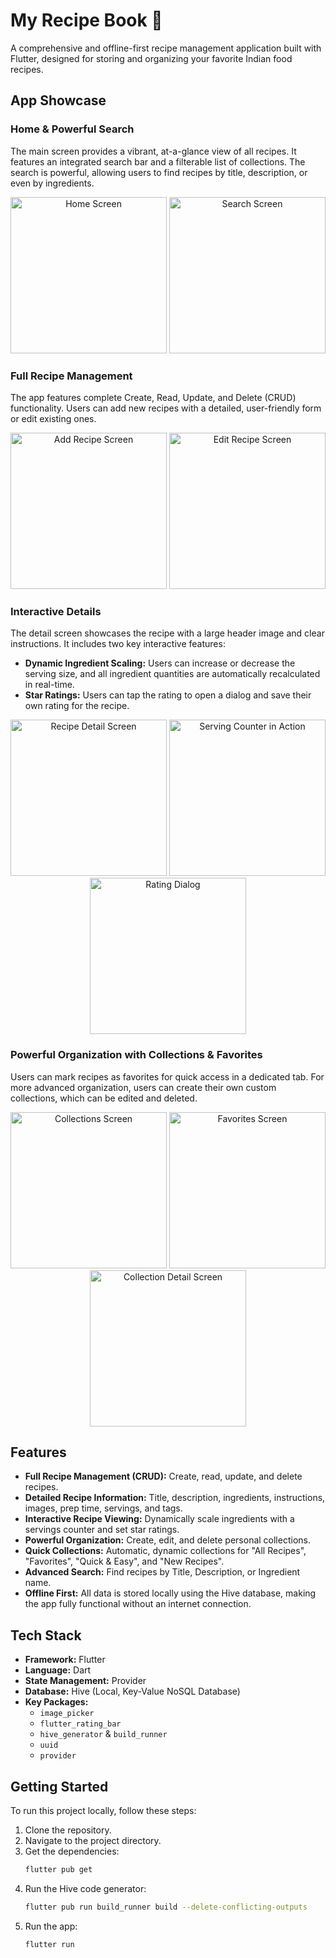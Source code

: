 # My Recipe Book 🍲

A comprehensive and offline-first recipe management application built with Flutter, designed for storing and organizing your favorite Indian food recipes.

## App Showcase

### Home & Powerful Search
The main screen provides a vibrant, at-a-glance view of all recipes. It features an integrated search bar and a filterable list of collections. The search is powerful, allowing users to find recipes by title, description, or even by ingredients.

<p align="center">
  <img src="PASTE_YOUR_HOME_SCREEN_URL_HERE" width="250" alt="Home Screen">
  <img src="PASTE_YOUR_SEARCH_SCREEN_URL_HERE" width="250" alt="Search Screen">
</p>

### Full Recipe Management
The app features complete Create, Read, Update, and Delete (CRUD) functionality. Users can add new recipes with a detailed, user-friendly form or edit existing ones.

<p align="center">
  <img src="PASTE_YOUR_ADD_RECIPE_SCREEN_URL_HERE" width="250" alt="Add Recipe Screen">
  <img src="PASTE_YOUR_EDIT_RECIPE_SCREEN_URL_HERE" width="250" alt="Edit Recipe Screen">
</p>

### Interactive Details
The detail screen showcases the recipe with a large header image and clear instructions. It includes two key interactive features:
* **Dynamic Ingredient Scaling:** Users can increase or decrease the serving size, and all ingredient quantities are automatically recalculated in real-time.
* **Star Ratings:** Users can tap the rating to open a dialog and save their own rating for the recipe.

<p align="center">
  <img src="PASTE_YOUR_RECIPE_DETAIL_SCREEN_URL_HERE" width="250" alt="Recipe Detail Screen">
  <img src="PASTE_YOUR_SERVING_COUNTER_URL_HERE" width="250" alt="Serving Counter in Action">
  <img src="PASTE_YOUR_RATING_DIALOG_URL_HERE" width="250" alt="Rating Dialog">
</p>

### Powerful Organization with Collections & Favorites
Users can mark recipes as favorites for quick access in a dedicated tab. For more advanced organization, users can create their own custom collections, which can be edited and deleted.

<p align="center">
  <img src="PASTE_YOUR_COLLECTION_SCREEN_URL_HERE" width="250" alt="Collections Screen">
  <img src="PASTE_YOUR_FAVORITE_SCREEN_URL_HERE" width="250" alt="Favorites Screen">
  <img src="PASTE_YOUR_COLLECTION_DETAIL_SCREEN_URL_HERE" width="250" alt="Collection Detail Screen">
</p>

## Features

* **Full Recipe Management (CRUD):** Create, read, update, and delete recipes.
* **Detailed Recipe Information:** Title, description, ingredients, instructions, images, prep time, servings, and tags.
* **Interactive Recipe Viewing:** Dynamically scale ingredients with a servings counter and set star ratings.
* **Powerful Organization:** Create, edit, and delete personal collections.
* **Quick Collections:** Automatic, dynamic collections for "All Recipes", "Favorites", "Quick & Easy", and "New Recipes".
* **Advanced Search:** Find recipes by Title, Description, or Ingredient name.
* **Offline First:** All data is stored locally using the Hive database, making the app fully functional without an internet connection.

## Tech Stack

* **Framework:** Flutter
* **Language:** Dart
* **State Management:** Provider
* **Database:** Hive (Local, Key-Value NoSQL Database)
* **Key Packages:**
    * `image_picker`
    * `flutter_rating_bar`
    * `hive_generator` & `build_runner`
    * `uuid`
    * `provider`

## Getting Started

To run this project locally, follow these steps:

1.  Clone the repository.
2.  Navigate to the project directory.
3.  Get the dependencies:
    ```bash
    flutter pub get
    ```
4.  Run the Hive code generator:
    ```bash
    flutter pub run build_runner build --delete-conflicting-outputs
    ```
5.  Run the app:
    ```bash
    flutter run
    ```
